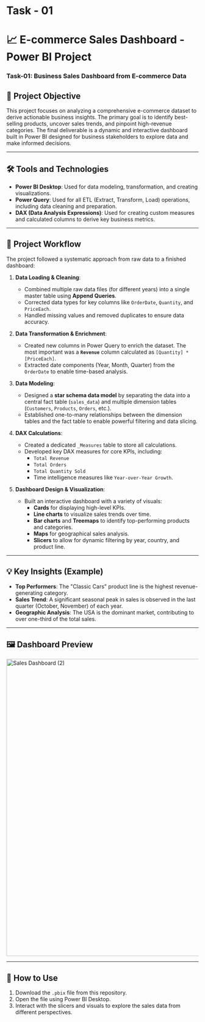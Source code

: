 # Task - 01
# 📈 E-commerce Sales Dashboard - Power BI Project

### Task-01: Business Sales Dashboard from E-commerce Data

## 🎯 Project Objective

This project focuses on analyzing a comprehensive e-commerce dataset to derive actionable business insights. The primary goal is to identify best-selling products, uncover sales trends, and pinpoint high-revenue categories. The final deliverable is a dynamic and interactive dashboard built in Power BI designed for business stakeholders to explore data and make informed decisions.

---

## 🛠️ Tools and Technologies

* **Power BI Desktop**: Used for data modeling, transformation, and creating visualizations.
* **Power Query**: Used for all ETL (Extract, Transform, Load) operations, including data cleaning and preparation.
* **DAX (Data Analysis Expressions)**: Used for creating custom measures and calculated columns to derive key business metrics.

---

## 🔄 Project Workflow

The project followed a systematic approach from raw data to a finished dashboard:

1.  **Data Loading & Cleaning**:
    * Combined multiple raw data files (for different years) into a single master table using **Append Queries**.
    * Corrected data types for key columns like `OrderDate`, `Quantity`, and `PriceEach`.
    * Handled missing values and removed duplicates to ensure data accuracy.

2.  **Data Transformation & Enrichment**:
    * Created new columns in Power Query to enrich the dataset. The most important was a **`Revenue`** column calculated as `[Quantity] * [PriceEach]`.
    * Extracted date components (Year, Month, Quarter) from the `OrderDate` to enable time-based analysis.

3.  **Data Modeling**:
    * Designed a **star schema data model** by separating the data into a central fact table (`sales_data`) and multiple dimension tables (`Customers`, `Products`, `Orders`, etc.).
    * Established one-to-many relationships between the dimension tables and the fact table to enable powerful filtering and data slicing.

4.  **DAX Calculations**:
    * Created a dedicated `_Measures` table to store all calculations.
    * Developed key DAX measures for core KPIs, including:
        * `Total Revenue`
        * `Total Orders`
        * `Total Quantity Sold`
        * Time intelligence measures like `Year-over-Year Growth`.

5.  **Dashboard Design & Visualization**:
    * Built an interactive dashboard with a variety of visuals:
        * **Cards** for displaying high-level KPIs.
        * **Line charts** to visualize sales trends over time.
        * **Bar charts** and **Treemaps** to identify top-performing products and categories.
        * **Maps** for geographical sales analysis.
        * **Slicers** to allow for dynamic filtering by year, country, and product line.

---

## 💡 Key Insights (Example)

* **Top Performers**: The "Classic Cars" product line is the highest revenue-generating category.
* **Sales Trend**: A significant seasonal peak in sales is observed in the last quarter (October, November) of each year.
* **Geographic Analysis**: The USA is the dominant market, contributing to over one-third of the total sales.

---

## 🖼️ Dashboard Preview
<img width="1905" height="777" alt="Sales Dashboard (2)" src="https://github.com/user-attachments/assets/3915210b-0464-4064-b24a-69892db51d2b" />

---
## 🚀 How to Use

1.  Download the `.pbix` file from this repository.
2.  Open the file using Power BI Desktop.
3.  Interact with the slicers and visuals to explore the sales data from different perspectives.
